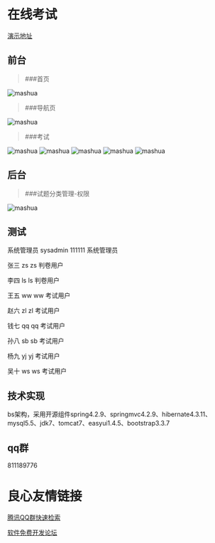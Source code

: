 # 在线考试
[演示地址](http://u.720life.cn/g/4d05f38c48ae88718b72650e1dba0e1df9171a2b1843c4345b259c8dcd201897) 

## 前台

> ###首页 
> 
![mashua](https://images.gitee.com/uploads/images/2019/0303/211723_1353b675_393390.png)

> ###导航页
>
![mashua](https://images.gitee.com/uploads/images/2019/0303/211723_5ee7b715_393390.png)
> ###考试
>
![mashua](https://images.gitee.com/uploads/images/2019/0303/211724_c3158337_393390.png)
![mashua](https://images.gitee.com/uploads/images/2019/0303/211724_5a6d4205_393390.png)
![mashua](https://images.gitee.com/uploads/images/2019/0303/211724_d8ca9533_393390.png)
![mashua](https://images.gitee.com/uploads/images/2019/0303/211724_55497637_393390.png)
![mashua](https://images.gitee.com/uploads/images/2019/0303/211724_7f25b308_393390.png)

## 后台

> ###试题分类管理-权限
> 
![mashua](https://images.gitee.com/uploads/images/2019/0303/211725_fc17e18f_393390.png)


## 测试
系统管理员	sysadmin	111111	系统管理员

张三		zs		zs	判卷用户

李四		ls		ls	判卷用户

王五		ww		ww	考试用户

赵六		zl		zl	考试用户

钱七		qq		qq	考试用户

孙八		sb		sb	考试用户

杨九		yj		yj	考试用户

吴十		ws		ws	考试用户



## 技术实现

bs架构，采用开源组件spring4.2.9、springmvc4.2.9、hibernate4.3.11、mysql5.5、jdk7、tomcat7、easyui1.4.5、bootstrap3.3.7

## qq群

811189776


 # 良心友情链接

[腾讯QQ群快速检索](http://u.720life.cn/s/8cf73f7c)

[软件免费开发论坛](http://u.720life.cn/s/bbb01dc0)